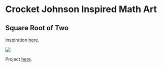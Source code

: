 Crocket Johnson Inspired Math Art
================

Square Root of Two
------------------

Inspiration [here](https://americanhistory.si.edu/collections/search/object/nmah_694637).

![](http://ids.si.edu/ids/deliveryService?id=NMAH-2008-2510&max=1000)

Project [here](SQRT2.md).
